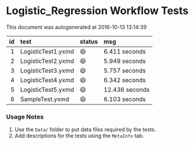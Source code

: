 # Logistic_Regression Workflow Tests

This document was autogenerated at 2016-10-13 13:14:39


| id|test               |status  |msg            |
|--:|:------------------|:-------|:--------------|
|  1|LogisticTest1.yxmd |:smile: |6.411 seconds  |
|  2|LogisticTest2.yxmd |:smile: |5.949 seconds  |
|  3|LogisticTest3.yxmd |:smile: |5.757 seconds  |
|  4|LogisticTest4.yxmd |:smile: |6.342 seconds  |
|  5|LogisticTest5.yxmd |:smile: |12.436 seconds |
|  6|SampleTest.yxmd    |:smile: |6.103 seconds  |


### Usage Notes

1. Use the `Data/` folder to put data files required by the tests.
2. Add descriptions for the tests using the `MetaInfo` tab.
